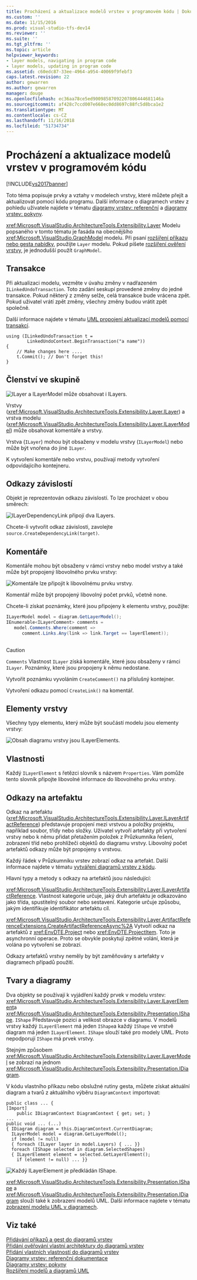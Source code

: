 ```yaml
---
title: Procházení a aktualizace modelů vrstev v programovém kódu | Dokumentace Microsoftu
ms.custom: ''
ms.date: 11/15/2016
ms.prod: visual-studio-tfs-dev14
ms.reviewer: ''
ms.suite: ''
ms.tgt_pltfrm: ''
ms.topic: article
helpviewer_keywords:
- layer models, navigating in program code
- layer models, updating in program code
ms.assetid: c60edc87-33ee-4964-a954-40069f9febf3
caps.latest.revision: 22
author: gewarren
ms.author: gewarren
manager: douge
ms.openlocfilehash: ec36aa78ce5ed90098587092207806444681146a
ms.sourcegitcommit: af428c7ccd007e668ec0dd8697c88fc5d8bca1e2
ms.translationtype: MT
ms.contentlocale: cs-CZ
ms.lasthandoff: 11/16/2018
ms.locfileid: "51734734"
---
```

# <a name="navigate-and-update-layer-models-in-program-code"></a>Procházení a aktualizace modelů vrstev v programovém kódu
[!INCLUDE[vs2017banner](../includes/vs2017banner.md)]

Toto téma popisuje prvky a vztahy v modelech vrstvy, které můžete přejít a aktualizovat pomocí kódu programu. Další informace o diagramech vrstev z pohledu uživatele najdete v tématu [diagramy vrstev: referenční](../modeling/layer-diagrams-reference.md) a [diagramy vrstev: pokyny](../modeling/layer-diagrams-guidelines.md).  
  
 <xref:Microsoft.VisualStudio.ArchitectureTools.Extensibility.Layer> Modelu popsaného v tomto tématu je fasáda na obecnějšího <xref:Microsoft.VisualStudio.GraphModel> modelu. Při psaní [rozšíření příkazu nebo gesta nabídky](../modeling/add-commands-and-gestures-to-layer-diagrams.md), použijte `Layer` modelu. Pokud píšete [rozšíření ověření vrstvy](../modeling/add-custom-architecture-validation-to-layer-diagrams.md), je jednodušší použít `GraphModel`.  
  
## <a name="transactions"></a>Transakce  
 Při aktualizaci modelu, vezměte v úvahu změny v nadřazeném `ILinkedUndoTransaction`. Toto zadání seskupí provedené změny do jedné transakce. Pokud některý z změny selže, celá transakce bude vrácena zpět. Pokud uživatel vrátí zpět změny, všechny změny budou vrátit zpět společně.  
  
 Další informace najdete v tématu [UML propojení aktualizací modelů pomocí transakcí](../modeling/link-uml-model-updates-by-using-transactions.md).  
  
```  
using (ILinkedUndoTransaction t =  
        LinkedUndoContext.BeginTransaction("a name"))  
{   
    // Make changes here ....  
    t.Commit(); // Don't forget this!  
}  
```  
  
## <a name="containment"></a>Členství ve skupině  
 ![ILayer a ILayerModel může obsahovat i ILayers. ](../modeling/media/layerapi-containment.png "LayerApi_Containment")  
  
 Vrstvy (<xref:Microsoft.VisualStudio.ArchitectureTools.Extensibility.Layer.ILayer>) a vrstva modelu (<xref:Microsoft.VisualStudio.ArchitectureTools.Extensibility.Layer.ILayerModel>) může obsahovat komentáře a vrstvy.  
  
 Vrstva (`ILayer`) mohou být obsaženy v modelu vrstvy (`ILayerModel`) nebo může být vnořena do jiné `ILayer`.  
  
 K vytvoření komentáře nebo vrstvu, používají metody vytvoření odpovídajícího kontejneru.  
  
## <a name="dependency-links"></a>Odkazy závislostí  
 Objekt je reprezentován odkazu závislostí. To lze procházet v obou směrech:  
  
 ![ILayerDependencyLink připojí dva ILayers. ](../modeling/media/layerapi-dependency.png "LayerApi_Dependency")  
  
 Chcete-li vytvořit odkaz závislosti, zavolejte `source.CreateDependencyLink(target)`.  
  
## <a name="comments"></a>Komentáře  
 Komentáře mohou být obsaženy v rámci vrstvy nebo model vrstvy a také může být propojený libovolného prvku vrstvy:  
  
 ![Komentáře lze připojit k libovolnému prvku vrstvy. ](../modeling/media/layerapi-comments.png "LayerApi_Comments")  
  
 Komentář může být propojený libovolný počet prvků, včetně none.  
  
 Chcete-li získat poznámky, které jsou připojeny k elementu vrstvy, použijte:  
  
```csharp  
ILayerModel model = diagram.GetLayerModel();   
IEnumerable<ILayerComment> comments =   
   model.Comments.Where(comment =>   
      comment.Links.Any(link => link.Target == layerElement));  
  
```  
  
> [!CAUTION]
>  `Comments` Vlastnost `ILayer` získá komentáře, které jsou obsaženy v rámci `ILayer`. Poznámky, které jsou propojeny k němu nedostane.  
  
 Vytvořit poznámku vyvoláním `CreateComment()` na příslušný kontejner.  
  
 Vytvoření odkazu pomocí `CreateLink()` na komentář.  
  
## <a name="layer-elements"></a>Elementy vrstvy  
 Všechny typy elementu, který může být součástí modelu jsou elementy vrstvy:  
  
 ![Obsah diagramu vrstvy jsou ILayerElements. ](../modeling/media/layerapi-layerelements.png "LayerApi_LayerElements")  
  
## <a name="properties"></a>Vlastnosti  
 Každý `ILayerElement` s řetězci slovník s názvem `Properties`. Vám pomůže tento slovník připojte libovolné informace do libovolného prvku vrstvy.  
  
## <a name="artifact-references"></a>Odkazy na artefaktu  
 Odkaz na artefaktu (<xref:Microsoft.VisualStudio.ArchitectureTools.Extensibility.Layer.ILayerArtifactReference>) představuje propojení mezi vrstvou a položky projektu, například soubor, třídy nebo složky. Uživatel vytvoří artefakty při vytvoření vrstvy nebo k němu přidat přetažením položek z Průzkumníka řešení, zobrazení tříd nebo prohlížeči objektů do diagramu vrstvy. Libovolný počet artefaktů odkazy může být propojeny s vrstvou.  
  
 Každý řádek v Průzkumníku vrstev zobrazí odkaz na artefakt. Další informace najdete v tématu [vytváření diagramů vrstev z kódu](../modeling/create-layer-diagrams-from-your-code.md).  
  
 Hlavní typy a metody s odkazy na artefaktů jsou následující:  
  
 <xref:Microsoft.VisualStudio.ArchitectureTools.Extensibility.Layer.ILayerArtifactReference>. Vlastnost kategorie určuje, jaký druh artefaktu je odkazováno jako třída, spustitelný soubor nebo sestavení. Kategorie určuje způsobu, jakým identifikuje identifikátor artefaktu cíl.  
  
 <xref:Microsoft.VisualStudio.ArchitectureTools.Extensibility.Layer.ArtifactReferenceExtensions.CreateArtifactReferenceAsync%2A> Vytvoří odkaz na artefaktů z <xref:EnvDTE.Project> nebo <xref:EnvDTE.ProjectItem>. Toto je asynchronní operace. Proto se obvykle poskytují zpětné volání, která je volána po vytvoření se zobrazí.  
  
 Odkazy artefaktů vrstvy neměly by být zaměňovány s artefakty v diagramech případů použití.  
  
## <a name="shapes-and-diagrams"></a>Tvary a diagramy  
 Dva objekty se používají k vyjádření každý prvek v modelu vrstev: <xref:Microsoft.VisualStudio.ArchitectureTools.Extensibility.Layer.ILayerElement>a <xref:Microsoft.VisualStudio.ArchitectureTools.Extensibility.Presentation.IShape>. `IShape` Představuje pozici a velikost obrazce v diagramu. V modelů vrstvy každý `ILayerElement` má jeden `IShape`a každý `IShape` ve vrstvě diagram má jeden `ILayerElement`. `IShape` slouží také pro modely UML. Proto nepodporují `IShape` má prvek vrstvy.  
  
 Stejným způsobem <xref:Microsoft.VisualStudio.ArchitectureTools.Extensibility.Layer.ILayerModel> se zobrazí na jednom <xref:Microsoft.VisualStudio.ArchitectureTools.Extensibility.Presentation.IDiagram>.  
  
 V kódu vlastního příkazu nebo obslužné rutiny gesta, můžete získat aktuální diagram a tvarů z aktuálního výběru `DiagramContext` importovat:  
  
```  
public class ... {  
[Import]  
    public IDiagramContext DiagramContext { get; set; }  
...  
public void ... (...)   
{ IDiagram diagram = this.DiagramContext.CurrentDiagram;  
  ILayerModel model = diagram.GetLayerModel();  
  if (model != null)  
  { foreach (ILayer layer in model.Layers) { ... }}  
  foreach (IShape selected in diagram.SelectedShapes)  
  { ILayerElement element = selected.GetLayerElement();  
    if (element != null) ... }}  
```  
  
 ![Každý ILayerElement je předkládán IShape. ](../modeling/media/layerapi-shapes.png "LayerApi_Shapes")  
  
 <xref:Microsoft.VisualStudio.ArchitectureTools.Extensibility.Presentation.IShape> a <xref:Microsoft.VisualStudio.ArchitectureTools.Extensibility.Presentation.IDiagram> slouží také k zobrazení modelů UML. Další informace najdete v tématu [zobrazení modelu UML v diagramech](../modeling/display-a-uml-model-on-diagrams.md).  
  
## <a name="see-also"></a>Viz také  
 [Přidávání příkazů a gest do diagramů vrstev](../modeling/add-commands-and-gestures-to-layer-diagrams.md)   
 [Přidání ověřování vlastní architektury do diagramů vrstev](../modeling/add-custom-architecture-validation-to-layer-diagrams.md)   
 [Přidání vlastních vlastností do diagramů vrstev](../modeling/add-custom-properties-to-layer-diagrams.md)   
 [Diagramy vrstev: referenční dokumentace](../modeling/layer-diagrams-reference.md)   
 [Diagramy vrstev: pokyny](../modeling/layer-diagrams-guidelines.md)   
 [Rozšíření modelů a diagramů UML](../modeling/extend-uml-models-and-diagrams.md)



